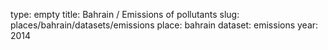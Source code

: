 type: empty
title: Bahrain / Emissions of pollutants
slug: places/bahrain/datasets/emissions
place: bahrain
dataset: emissions
year: 2014
